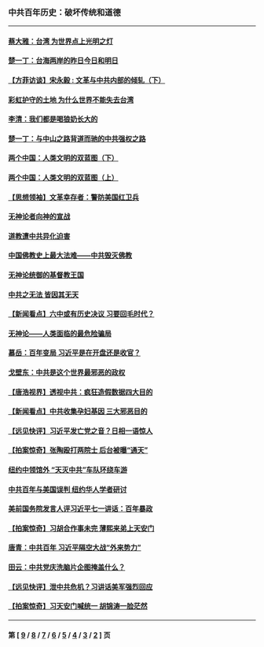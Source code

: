 ### 中共百年历史：破坏传统和道德
---
#### [蔡大雅：台湾 为世界点上光明之灯](../../pages/nf1176114/n13531530.md?04180430) 
#### [楚一丁：台海两岸的昨日今日和明日](../../pages/nf1176114/n13531468.md?04180430) 
#### [【方菲访谈】宋永毅 : 文革与中共内部的倾轧（下）](../../pages/nf1176114/n13486836.md?04180430) 
#### [彩虹护守的土地 为什么世界不能失去台湾](../../pages/nf1176114/n13476849.md?04180430) 
#### [李清：我们都是喝狼奶长大的](../../pages/nf1176114/n13471478.md?04180430) 
#### [楚一丁：与中山之路背道而驰的中共强权之路](../../pages/nf1176114/n13437270.md?04180430) 
#### [两个中国：人类文明的双蓝图（下）](../../pages/nf1176114/n13423132.md?04180430) 
#### [两个中国：人类文明的双蓝图（上）](../../pages/nf1176114/n13422687.md?04180430) 
#### [【思想领袖】文革幸存者：警防美国红卫兵](../../pages/nf1176114/n13339289.md?04180430) 
#### [无神论者向神的宣战](../../pages/nf1176114/n13281535.md?04180430) 
#### [道教遭中共异化迫害](../../pages/nf1176114/n13281463.md?04180430) 
#### [中国佛教史上最大法难——中共毁灭佛教](../../pages/nf1176114/n13281397.md?04180430) 
#### [无神论统御的基督教王国](../../pages/nf1176114/n13281280.md?04180430) 
#### [中共之无法 皆因其无天](../../pages/nf1176114/n13281088.md?04180430) 
#### [【新闻看点】六中或有历史决议 习要回毛时代？](../../pages/nf1176114/n13222895.md?04180430) 
#### [无神论——人类面临的最危险骗局](../../pages/nf1176114/n13196137.md?04180430) 
#### [慕岳：百年变局 习近平是在开盘还是收官？](../../pages/nf1176114/n13206516.md?04180430) 
#### [戈壁东：中共是这个世界最邪恶的政权](../../pages/nf1176114/n13085641.md?04180430) 
#### [【唐浩视界】透视中共：疯狂造假数据四大目的](../../pages/nf1176114/n13080590.md?04180430) 
#### [【新闻看点】中共收集孕妇基因 三大邪恶目的](../../pages/nf1176114/n13077182.md?04180430) 
#### [【远见快评】习近平发亡党之音？日相一语惊人](../../pages/nf1176114/n13074809.md?04180430) 
#### [【拍案惊奇】张陶殴打两院士 后台被曝“通天”](../../pages/nf1176114/n13070496.md?04180430) 
#### [纽约中领馆外 “天灭中共”车队环绕车游](../../pages/nf1176114/n13070693.md?04180430) 
#### [中共百年与美国误判 纽约华人学者研讨](../../pages/nf1176114/n13067969.md?04180430) 
#### [美前国务院发言人评习近平七一讲话：百年暴政](../../pages/nf1176114/n13066986.md?04180430) 
#### [【拍案惊奇】习胡合作事未完 薄熙来弟上天安门](../../pages/nf1176114/n13065867.md?04180430) 
#### [唐青：中共百年 习近平隔空大战“外来势力”](../../pages/nf1176114/n13065976.md?04180430) 
#### [田云：中共党庆洗脑片企图掩盖什么？](../../pages/nf1176114/n13064395.md?04180430) 
#### [【远见快评】泄中共危机？习讲话美军强烈回应](../../pages/nf1176114/n13064269.md?04180430) 
#### [【拍案惊奇】习天安门喊统一 胡锦涛一脸茫然](../../pages/nf1176114/n13063233.md?04180430) 

---
#### 第 [ [9](./9.md?04180430) / [8](./8.md?04180430) / [7](./7.md?04180430) / [6](./6.md?04180430) / [5](./5.md?04180430) / [4](./4.md?04180430) / [3](./3.md?04180430) / [2](./2.md?04180430) ] 页
